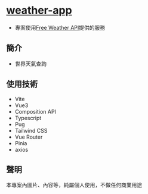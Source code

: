 # <a href=https://weather-app-one-xi-17.vercel.app/ target=_blank>weather-app</a>

-   專案使用[Free Weather API](https://www.weatherapi.com/)提供的服務

## 簡介

-   世界天氣查詢

## 使用技術

-   Vite
-   Vue3
-   Composition API
-   Typescript
-   Pug
-   Tailwind CSS
-   Vue Router
-   Pinia
-   axios

## 聲明

本專案內圖片、內容等，純屬個人使用，不做任何商業用途
